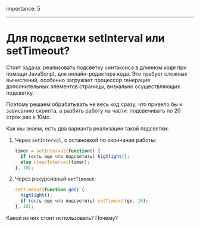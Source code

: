 importance: 5

---

# Для подсветки setInterval или setTimeout?

Стоит задача: реализовать подсветку синтаксиса в длинном коде при помощи JavaScript, для онлайн-редактора кода. Это требует сложных вычислений, особенно загружает процессор генерация дополнительных элементов страницы, визуально осуществляющих подсветку.

Поэтому решаем обрабатывать не весь код сразу, что привело бы к зависанию скрипта, а разбить работу на части: подсвечивать по 20 строк раз в 10мс.

Как мы знаем, есть два варианта реализации такой подсветки:

1. Через `setInterval`, с остановкой по окончании работы:

    ```js
    timer = setInterval(function() {
      if (есть еще что подсветить) highlight();
      else clearInterval(timer);
    }, 10);
    ```
2. Через рекурсивный `setTimeout`:

    ```js
    setTimeout(function go() {
      highlight();
      if (есть еще что подсветить) setTimeout(go, 10);
    }, 10);
    ```

Какой из них стоит использовать? Почему?